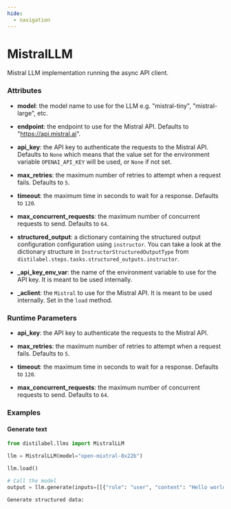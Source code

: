 ```yaml
---
hide:
  - navigation
---
```

# MistralLLM


Mistral LLM implementation running the async API client.







### Attributes

- **model**: the model name to use for the LLM e.g. "mistral-tiny", "mistral-large", etc.

- **endpoint**: the endpoint to use for the Mistral API. Defaults to "https://api.mistral.ai".

- **api_key**: the API key to authenticate the requests to the Mistral API. Defaults to `None` which  means that the value set for the environment variable `OPENAI_API_KEY` will be used, or  `None` if not set.

- **max_retries**: the maximum number of retries to attempt when a request fails. Defaults to `5`.

- **timeout**: the maximum time in seconds to wait for a response. Defaults to `120`.

- **max_concurrent_requests**: the maximum number of concurrent requests to send. Defaults  to `64`.

- **structured_output**: a dictionary containing the structured output configuration configuration  using `instructor`. You can take a look at the dictionary structure in  `InstructorStructuredOutputType` from `distilabel.steps.tasks.structured_outputs.instructor`.

- **_api_key_env_var**: the name of the environment variable to use for the API key. It is meant to  be used internally.

- **_aclient**: the `Mistral` to use for the Mistral API. It is meant to be used internally.  Set in the `load` method.





### Runtime Parameters

- **api_key**: the API key to authenticate the requests to the Mistral API.

- **max_retries**: the maximum number of retries to attempt when a request fails.  Defaults to `5`.

- **timeout**: the maximum time in seconds to wait for a response. Defaults to `120`.

- **max_concurrent_requests**: the maximum number of concurrent requests to send.  Defaults to `64`.




### Examples


#### Generate text
```python
from distilabel.llms import MistralLLM

llm = MistralLLM(model="open-mixtral-8x22b")

llm.load()

# Call the model
output = llm.generate(inputs=[[{"role": "user", "content": "Hello world!"}]])

Generate structured data:
```



